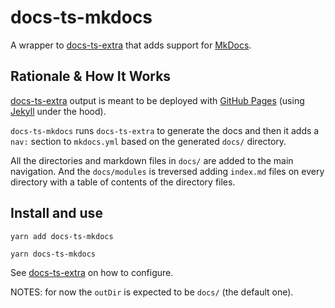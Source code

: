 # docs-ts-mkdocs

A wrapper to [docs-ts-extra](https://github.com/gillchristian/docs-ts-extra)
that adds support for [MkDocs](https://www.mkdocs.org/).

## Rationale & How It Works

[docs-ts-extra](https://github.com/gcanti/docs-ts-extra) output is meant to be
deployed with [GitHub Pages](https://pages.github.com/) (using
[Jekyll](https://jekyllrb.com/) under the hood).

`docs-ts-mkdocs` runs `docs-ts-extra` to generate the docs and then it adds a
`nav:` section to `mkdocs.yml` based on the generated `docs/` directory.

All the directories and markdown files in `docs/` are added to the main
navigation. And the `docs/modules` is treversed adding `index.md` files on every
directory with a table of contents of the directory files.

## Install and use

```
yarn add docs-ts-mkdocs
```

```
yarn docs-ts-mkdocs
```

See [docs-ts-extra](https://github.com/gcanti/docs-ts-extra) on how to
configure.

NOTES: for now the `outDir` is expected to be `docs/` (the default one).
